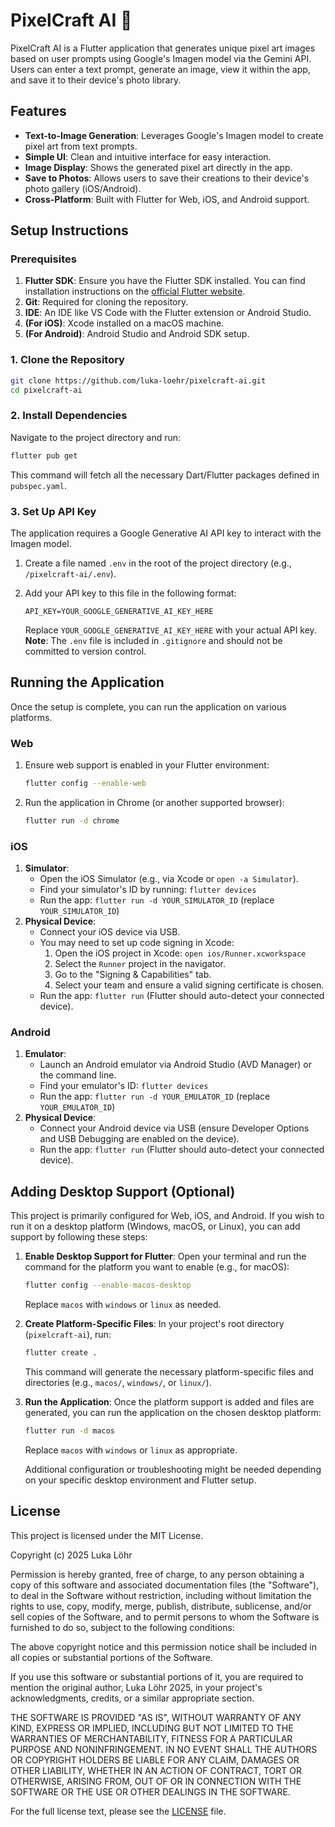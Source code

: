 # PixelCraft AI 🎨

PixelCraft AI is a Flutter application that generates unique pixel art images based on user prompts using Google's Imagen model via the Gemini API. Users can enter a text prompt, generate an image, view it within the app, and save it to their device's photo library.

## Features

*   **Text-to-Image Generation**: Leverages Google's Imagen model to create pixel art from text prompts.
*   **Simple UI**: Clean and intuitive interface for easy interaction.
*   **Image Display**: Shows the generated pixel art directly in the app.
*   **Save to Photos**: Allows users to save their creations to their device's photo gallery (iOS/Android).
*   **Cross-Platform**: Built with Flutter for Web, iOS, and Android support.

## Setup Instructions

### Prerequisites

1.  **Flutter SDK**: Ensure you have the Flutter SDK installed. You can find installation instructions on the [official Flutter website](https://flutter.dev/docs/get-started/install).
2.  **Git**: Required for cloning the repository.
3.  **IDE**: An IDE like VS Code with the Flutter extension or Android Studio.
4.  **(For iOS)**: Xcode installed on a macOS machine.
5.  **(For Android)**: Android Studio and Android SDK setup.

### 1. Clone the Repository

```bash
git clone https://github.com/luka-loehr/pixelcraft-ai.git
cd pixelcraft-ai
```

### 2. Install Dependencies

Navigate to the project directory and run:

```bash
flutter pub get
```

This command will fetch all the necessary Dart/Flutter packages defined in `pubspec.yaml`.

### 3. Set Up API Key

The application requires a Google Generative AI API key to interact with the Imagen model.

1.  Create a file named `.env` in the root of the project directory (e.g., `/pixelcraft-ai/.env`).
2.  Add your API key to this file in the following format:

    ```
    API_KEY=YOUR_GOOGLE_GENERATIVE_AI_KEY_HERE
    ```

    Replace `YOUR_GOOGLE_GENERATIVE_AI_KEY_HERE` with your actual API key.
    **Note**: The `.env` file is included in `.gitignore` and should not be committed to version control.

## Running the Application

Once the setup is complete, you can run the application on various platforms.

### Web

1.  Ensure web support is enabled in your Flutter environment:
    ```bash
    flutter config --enable-web
    ```
2.  Run the application in Chrome (or another supported browser):
    ```bash
    flutter run -d chrome
    ```

### iOS

1.  **Simulator**:
    *   Open the iOS Simulator (e.g., via Xcode or `open -a Simulator`).
    *   Find your simulator's ID by running: `flutter devices`
    *   Run the app: `flutter run -d YOUR_SIMULATOR_ID` (replace `YOUR_SIMULATOR_ID`)
2.  **Physical Device**:
    *   Connect your iOS device via USB.
    *   You may need to set up code signing in Xcode:
        1.  Open the iOS project in Xcode: `open ios/Runner.xcworkspace`
        2.  Select the `Runner` project in the navigator.
        3.  Go to the "Signing & Capabilities" tab.
        4.  Select your team and ensure a valid signing certificate is chosen.
    *   Run the app: `flutter run` (Flutter should auto-detect your connected device).

### Android

1.  **Emulator**:
    *   Launch an Android emulator via Android Studio (AVD Manager) or the command line.
    *   Find your emulator's ID: `flutter devices`
    *   Run the app: `flutter run -d YOUR_EMULATOR_ID` (replace `YOUR_EMULATOR_ID`)
2.  **Physical Device**:
    *   Connect your Android device via USB (ensure Developer Options and USB Debugging are enabled on the device).
    *   Run the app: `flutter run` (Flutter should auto-detect your connected device).

## Adding Desktop Support (Optional)

This project is primarily configured for Web, iOS, and Android. If you wish to run it on a desktop platform (Windows, macOS, or Linux), you can add support by following these steps:

1.  **Enable Desktop Support for Flutter**:
    Open your terminal and run the command for the platform you want to enable (e.g., for macOS):
    ```bash
    flutter config --enable-macos-desktop
    ```
    Replace `macos` with `windows` or `linux` as needed.

2.  **Create Platform-Specific Files**:
    In your project's root directory (`pixelcraft-ai`), run:
    ```bash
    flutter create .
    ```
    This command will generate the necessary platform-specific files and directories (e.g., `macos/`, `windows/`, or `linux/`).

3.  **Run the Application**:
    Once the platform support is added and files are generated, you can run the application on the chosen desktop platform:
    ```bash
    flutter run -d macos
    ```
    Replace `macos` with `windows` or `linux` as appropriate.

    Additional configuration or troubleshooting might be needed depending on your specific desktop environment and Flutter setup.

## License

This project is licensed under the MIT License.

Copyright (c) 2025 Luka Löhr

Permission is hereby granted, free of charge, to any person obtaining a copy
of this software and associated documentation files (the "Software"), to deal
in the Software without restriction, including without limitation the rights
to use, copy, modify, merge, publish, distribute, sublicense, and/or sell
copies of the Software, and to permit persons to whom the Software is
furnished to do so, subject to the following conditions:

The above copyright notice and this permission notice shall be included in all
copies or substantial portions of the Software.

If you use this software or substantial portions of it, you are required to
mention the original author, Luka Löhr 2025, in your project's acknowledgments,
credits, or a similar appropriate section.

THE SOFTWARE IS PROVIDED "AS IS", WITHOUT WARRANTY OF ANY KIND, EXPRESS OR
IMPLIED, INCLUDING BUT NOT LIMITED TO THE WARRANTIES OF MERCHANTABILITY,
FITNESS FOR A PARTICULAR PURPOSE AND NONINFRINGEMENT. IN NO EVENT SHALL THE
AUTHORS OR COPYRIGHT HOLDERS BE LIABLE FOR ANY CLAIM, DAMAGES OR OTHER
LIABILITY, WHETHER IN AN ACTION OF CONTRACT, TORT OR OTHERWISE, ARISING FROM,
OUT OF OR IN CONNECTION WITH THE SOFTWARE OR THE USE OR OTHER DEALINGS IN THE
SOFTWARE.

For the full license text, please see the [LICENSE](LICENSE) file.
